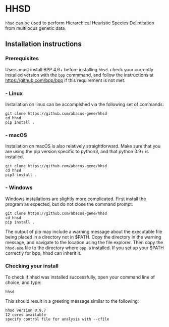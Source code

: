 # HHSD
`hhsd` can be used to perform Hierarchical Heuristic Species Delimitation from multilocus genetic data.
## Installation instructions
### Prerequisites
Users must install BPP 4.6+ before installing `hhsd`. check your currently installed version with the `bpp` commmand, and follow the instructions at https://github.com/bpp/bpp if this requirement is not met. 
### - Linux 
Installation on linux can be accomplshed via the following set of commands:
```
git clone https://github.com/abacus-gene/hhsd
cd hhsd
pip install .
```
### - macOS
Installation on macOS is also relatively straightforward. Make sure that you are using the pip version specific to python3, and that python 3.9+ is installed.
```
git clone https://github.com/abacus-gene/hhsd
cd hhsd
pip3 install .
```
### - Windows 
Windows installations are slightly more complicated. First install the program as expected, but do not close the command prompt.
```
git clone https://github.com/abacus-gene/hhsd
cd hhsd
pip install .
```
The output of pip may include a warning message about the executable file being placed in a directory not in $PATH. Copy the directory in the warning message, and navigate to the location using the file explorer. Then copy the `hhsd.exe` file to the directory where `bpp` is installed. If you set up your $PATH correctly for bpp, hhsd can inherit it. 

### Checking your install
To check if hhsd was installed successfully, open your command line of choice, and type:
```
hhsd
```
This should result in a greeting message similar to the following:
```
hhsd version 0.9.7
12 cores available
specify control file for analysis with --cfile
```
